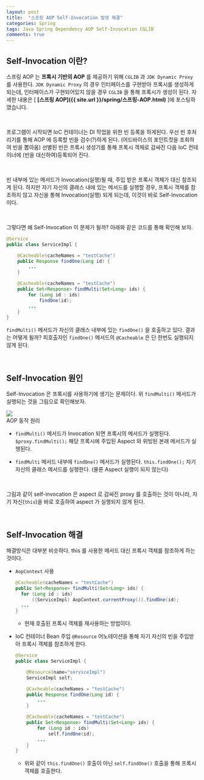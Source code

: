 ```yaml
---
layout: post
title:  "스프링 AOP Self-Invocation 발생 해결"
categories: Spring
tags: Java Spring Dependency AOP Self-Invocation CGLIB
comments: true
---
```


## Self-Invocation 이란?

스프링 AOP 는 **프록시 기반의 AOP** 를 제공하기 위해 `CGLIB` 과 `JDK Dynamic Proxy` 를 사용한다.
`JDK Dynamic Proxy` 의 경우 인터페이스를 구현받아 프록시를 생성하게 되는데, 인터페이스가 구현되어있지 않을 경우 `CGLIB` 을 통해 프록시가 생성이 된다.
자세한 내용은 [ **[스프링 AOP]({{ site.url }}/spring/스프링-AOP.html)** ]에 포스팅하였습니다.

<br/>

프로그램이 시작되면 IoC 컨테이너는 DI 작업을 위한 빈 등록을 하게된다.
우선 빈 후처리기를 통해 AOP 에 등록할 빈을 검수(?)하게 된다. (어드바이스의 포인트컷을 조회하여 빈을 뽑아옴)
선별된 빈은 프록시 생성기를 통해 프록시 객체로 감싸진 다음 IoC 컨테이너에 (빈을 대신하여)등록되어 진다.

<br/>

빈 내부에 있는 메서드가 Invocation(실행)될 때, 주입 받은 프록시 객체가 대신 참조되게 된다.
하지만 자기 자신의 클래스 내에 있는 메서드를 실행할 경우, 프록시 객체를 참조하지 않고 자신을 통해 Invocation(실행) 되게 되는데,
이것이 바로 Self-Invocation 이다.

<br/>

그렇다면 왜 Self-Invocation 이 문제가 될까?
아래와 같은 코드를 통해 확인해 보자.

```java
@Service
public class ServiceImpl {

    @Cacheable(cacheNames = "testCache")
    public Response findOne(Long id) {
        ...
    }

    @Cacheable(cacheNames = "testCache")
    public Set<Response> findMulti(Set<Long> ids) {
        for (Long id : ids)
            findOne(id);
        ...
    }
}
```

`findMulti()` 메서드가 자신의 클래스 내부에 있는 `findOne()` 을 호출하고 있다.
결과는 어떻게 될까? 피호출자인 `findOne()` 메서드의 `@Cacheable` 은 단 한번도 실행되지 않게 된다.

<br/>

## Self-Invocation 원인

Self-Invocation 은 프록시를 사용하기에 생기는 문제이다.
위 `findMulti()` 메서드가 실행되는 것을 그림으로 확인해보자.

<div class="nzzi-image-box">
  <img src="{{ site.url }}/assets/spring/aop-self-invocation-1.png"/>
  <div>AOP 동작 원리</div>
</div>

- `findMulti()` 메서드가 Invocation 되면 프록시의 메서드가 실행된다.
  `$proxy.findMulti();`
  해당 프록시에 주입된 Aspect 와 위빙된 본래 메서드가 실행된다.

- `findMulti` 메서드 내부에 `findOne()` 메서드가 실행된다.
  `this.findOne();`
  자기 자신의 클래스 메서드를 실행한다. (물론 Aspect 실행이 되지 않는다)

<br/>

그림과 같이 self-invocation 은 aspect 로 감싸진 proxy 를 호출하는 것이 아니라,
자기 자신(`this`)을 바로 호출하여 aspect 가 실행되지 않게 된다.

<br/>

## Self-Invocation 해결

해결방식은 대부분 비슷하다. this 를 사용한 메서드 대신 프록시 객체를 참조하게 하는 것이다.

- `AopContext` 사용
  ```java
  @Cacheable(cacheNames = "testCache")
  public Set<Response> findMulti(Set<Long> ids) {
    for (Long id : ids)
        ((ServiceImpl) AopContext.currentProxy()).findOne(id);
    ...
  }
  ```
  + 현재 호출된 프록시 객체를 재사용하는 방법이다.

- IoC 컨테이너 Bean 주입
  `@Resource` 어노테이션을 통해 자기 자신의 빈을 주입받아 프록시 객체를 참조하게 한다.

  ```java
  @Service
  public class ServiceImpl {

      @Resource(name="serviceImpl")
      ServiceImpl self;

      @Cacheable(cacheNames = "testCache")
      public Response findOne(Long id) {
          ...
      }

      @Cacheable(cacheNames = "testCache")
      public Set<Response> findMulti(Set<Long> ids) {
          for (Long id : ids)
              self.findOne(id);
          ...
      }
  }
  ```
  + 위와 같이 `this.findOne()` 호출이 아닌 `self.findOne()` 호출을 통해 프록시 객체를 호출한다.
